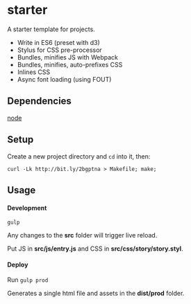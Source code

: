 # starter

A starter template for projects.

* Write in ES6 (preset with d3)
* Stylus for CSS pre-processor
* Bundles, minifies JS with Webpack
* Bundles, minifies, auto-prefixes CSS
* Inlines CSS
* Async font loading (using FOUT)

## Dependencies
[node](http://nodejs.org)

## Setup
Create a new project directory and `cd` into it, then:

```
curl -Lk http://bit.ly/2bgptna > Makefile; make;
```

## Usage

#### Development
`gulp`

Any changes to the **src** folder will trigger live reload.

Put JS in **src/js/entry.js** and CSS in **src/css/story/story.styl**.

#### Deploy
<!-- * [custom d3 bundle](https://gist.github.com/russellgoldenberg/83b3a0973d8a04f208d72f2eb9f14dc1) -->

Run `gulp prod`

Generates a single html file and assets in the **dist/prod** folder.